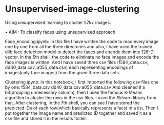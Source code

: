 # Unsupervised-image-clustering
Using unsupervised learning to cluster 57k+ images.

•	AIM : To classify faces using unsupervised approach.


Face_encoding.ipynb:  In this file I have written the code to read every image one by one from all the three directories and also, I have used the trained dlib face detection model to detect the faces and encode them into 128-D vector. In the 5th shell, the code to eliminate no face images and encode the face images is written. And I have saved three csv files (f584_data.csv, dd40_data.csv, a055_data.csv)  each representing encodings of images(only face images) from the given three data sets.





Clustering.ipynb: In this notebook, I first imported the following csv files one by one: 
f584_data.csv
 dd40_data.csv
a055_data.csv
And cleaned it a bit(dropping unnecessary column), then I used the famous K-Means algorithm to cluster the rows in the csv files. I used the Sklearn library from that. After clustering, in the 7th shell, you can see I have stored the predicted IDs of each row(which basically represents a face) in a list. Then I put together the image name and predicted ID together and saved it as a csv file and stored it in the results folder. 


